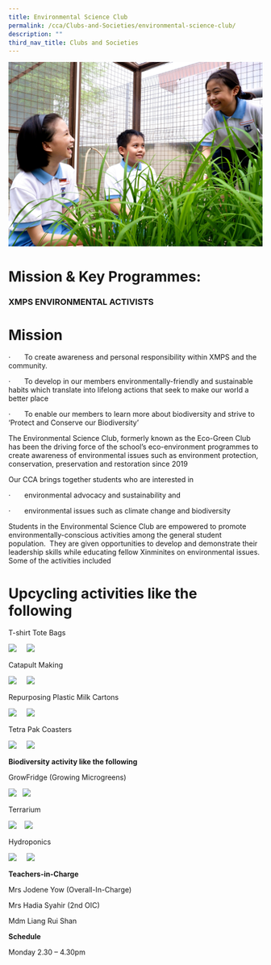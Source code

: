 ```yaml
---
title: Environmental Science Club
permalink: /cca/Clubs-and-Societies/environmental-science-club/
description: ""
third_nav_title: Clubs and Societies
---
```

![](/images/CCA/env%20club%20s.jpg)

# **Mission & Key Programmes:**

### **XMPS ENVIRONMENTAL ACTIVISTS**

# **Mission**

·       To create awareness and personal responsibility within XMPS and the community.

·       To develop in our members environmentally-friendly and sustainable habits which translate into lifelong actions that seek to make our world a better place

·       To enable our members to learn more about biodiversity and strive to ‘Protect and Conserve our Biodiversity’

The Environmental Science Club, formerly known as the Eco-Green Club has been the driving force of the school’s eco-environment programmes to create awareness of environmental issues such as environment protection, conservation, preservation and restoration since 2019

Our CCA brings together students who are interested in

·       environmental advocacy and sustainability and

·       environmental issues such as climate change and biodiversity

Students in the Environmental Science Club are empowered to promote environmentally-conscious activities among the general student population.  They are given opportunities to develop and demonstrate their leadership skills while educating fellow Xinminites on environmental issues. Some of the activities included

# **Upcycling activities like the following**

T-shirt Tote Bags

![](file:///C:/Users/S88266~1/AppData/Local/Temp/msohtmlclip1/01/clip_image002.jpg)     ![](file:///C:/Users/S88266~1/AppData/Local/Temp/msohtmlclip1/01/clip_image004.jpg)

Catapult Making

![](file:///C:/Users/S88266~1/AppData/Local/Temp/msohtmlclip1/01/clip_image006.jpg)     ![](file:///C:/Users/S88266~1/AppData/Local/Temp/msohtmlclip1/01/clip_image008.png)

Repurposing Plastic Milk Cartons

![](file:///C:/Users/S88266~1/AppData/Local/Temp/msohtmlclip1/01/clip_image010.jpg)     ![](file:///C:/Users/S88266~1/AppData/Local/Temp/msohtmlclip1/01/clip_image012.jpg)         

Tetra Pak Coasters

![](file:///C:/Users/S88266~1/AppData/Local/Temp/msohtmlclip1/01/clip_image014.jpg)     ![](file:///C:/Users/S88266~1/AppData/Local/Temp/msohtmlclip1/01/clip_image016.jpg)

**Biodiversity activity like the following**

GrowFridge (Growing Microgreens)

![](file:///C:/Users/S88266~1/AppData/Local/Temp/msohtmlclip1/01/clip_image018.jpg)   ![](file:///C:/Users/S88266~1/AppData/Local/Temp/msohtmlclip1/01/clip_image020.jpg)

Terrarium

![](file:///C:/Users/S88266~1/AppData/Local/Temp/msohtmlclip1/01/clip_image022.jpg)    ![](file:///C:/Users/S88266~1/AppData/Local/Temp/msohtmlclip1/01/clip_image024.jpg)

Hydroponics

![](file:///C:/Users/S88266~1/AppData/Local/Temp/msohtmlclip1/01/clip_image026.jpg)     ![](file:///C:/Users/S88266~1/AppData/Local/Temp/msohtmlclip1/01/clip_image028.jpg)

**Teachers-in-Charge**

Mrs Jodene Yow (Overall-In-Charge)

Mrs Hadia Syahir (2nd OIC)

Mdm Liang Rui Shan


**Schedule**

Monday 2.30 – 4.30pm